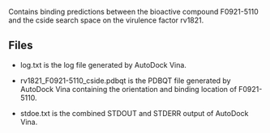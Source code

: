 Contains binding predictions between the bioactive compound F0921-5110 and the cside search space on the virulence factor rv1821.

## Files

- log.txt is the log file generated by AutoDock Vina.

- rv1821_F0921-5110_cside.pdbqt is the PDBQT file generated by AutoDock Vina containing the orientation and binding location of F0921-5110.

- stdoe.txt is the combined STDOUT and STDERR output of AutoDock Vina.

